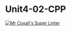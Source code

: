 # Unit4-02-CPP
[![Mr Coxall's Super Linter](https://github.com/ICS3U-Programming-Xiaohan-T/Unit4-02-CPP/workflows/Mr%20Coxall's%20Super%20Linter/badge.svg)](https://github.com/ICS3U-Programming-Xiaohan-T/Unit4-02-CPP/actions/)
